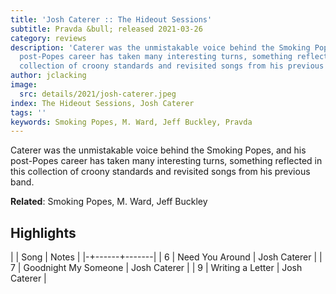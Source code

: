 ```yaml
---
title: 'Josh Caterer :: The Hideout Sessions'
subtitle: Pravda &bull; released 2021-03-26
category: reviews
description: 'Caterer was the unmistakable voice behind the Smoking Popes, and his
  post-Popes career has taken many interesting turns, something reflected in this
  collection of croony standards and revisited songs from his previous band. '
author: jclacking
image:
  src: details/2021/josh-caterer.jpeg
index: The Hideout Sessions, Josh Caterer
tags: ''
keywords: Smoking Popes, M. Ward, Jeff Buckley, Pravda
---
```

Caterer was the unmistakable voice behind the Smoking Popes, and his post-Popes career has taken many interesting turns, something reflected in this collection of croony standards and revisited songs from his previous band. <!--more-->

**Related**: Smoking Popes, M. Ward, Jeff Buckley

## Highlights

| | Song | Notes |
|-+------+-------|
| 6 | Need You Around | Josh Caterer |
| 7 | Goodnight My Someone | Josh Caterer |
| 9 | Writing a Letter | Josh Caterer |

